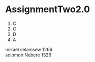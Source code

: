 # AssignmentTwo2.0

1. C<br>
2. C<br>
3. D<br>
4. A<br>

mikael selamsew 1266<br>
solomon Nebere 1326<br>

